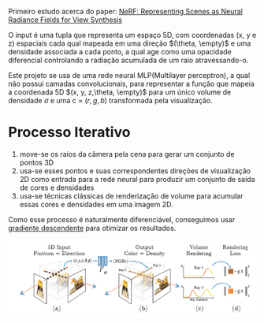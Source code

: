 Primeiro estudo acerca do paper: [NeRF: Representing Scenes as Neural Radiance Fields for View Synthesis](https://arxiv.org/pdf/2003.08934)

O input é uma tupla que representa um espaço 5D, com coordenadas (x, y e z) espaciais cada qual mapeada em uma direção $(\theta, \empty)$ e uma densidade associada a cada ponto, a qual age como uma opacidade diferencial controlando a radiação acumulada de um raio atravessando-o.

Este projeto se usa de uma rede neural MLP(Multilayer perceptron), a qual não possui camadas convolucionais, para representar a função que mapeia a coordenada 5D $(x, y, z,\theta, \empty)$ para um único volume de densidade $\sigma$ e uma c = $(r, g, b)$ transformada pela visualização.

# Processo Iterativo
1) move-se os raios da câmera pela cena para gerar um conjunto de pontos 3D 
2) usa-se esses pontos e suas correspondentes direções de visualização 2D como entrada para a rede neural para produzir um conjunto de saída de cores e densidades 
3) usa-se técnicas clássicas de renderização de volume para acumular essas cores e densidades em uma imagem 2D.

Como esse processo é naturalmente diferenciável, conseguimos usar [gradiente descendente](descent-gradient.md) para otimizar os resultados.

![alt text](../dist/image.png)